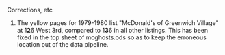 Corrections, etc

1) The yellow pages for 1979-1980 list "McDonald's of Greenwich Village" at 1<strong>2</strong>6 West 3rd, compared to 1<strong>3</strong>6 in all other listings. This has been fixed in the top sheet of mcghosts.ods so as to keep the erroneous location out of the data pipeline.
